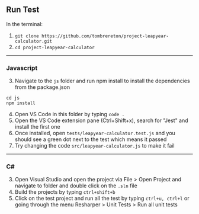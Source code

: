 Run Test
---

In the terminal:
1. `git clone https://github.com/tombrereton/project-leapyear-calculator.git`
2. `cd project-leapyear-calculator`

---

### Javascript
3. Navigate to the `js` folder and run npm install to install the dependencies from the package.json
```
cd js
npm install
```
4. Open VS Code in this folder by typing `code .`
5. Open the VS Code extension pane (Ctrl+Shift+x), search for "Jest" and install the first one
6. Once installed, open `tests/leapyear-calculator.test.js` and you should see a green dot next to the test which means it passed
7. Try changing the code `src/leapyear-calculator.js` to make it fail

---
### C#
3. Open Visual Studio and open the project via File > Open Project and navigate to folder and double click on the `.sln` file
4. Build the projects by typing `ctrl+shift+b`
5. Click on the test project and run all the test by typing `ctrl+u, ctrl+l` or going through the menu Resharper > Unit Tests > Run all unit tests
